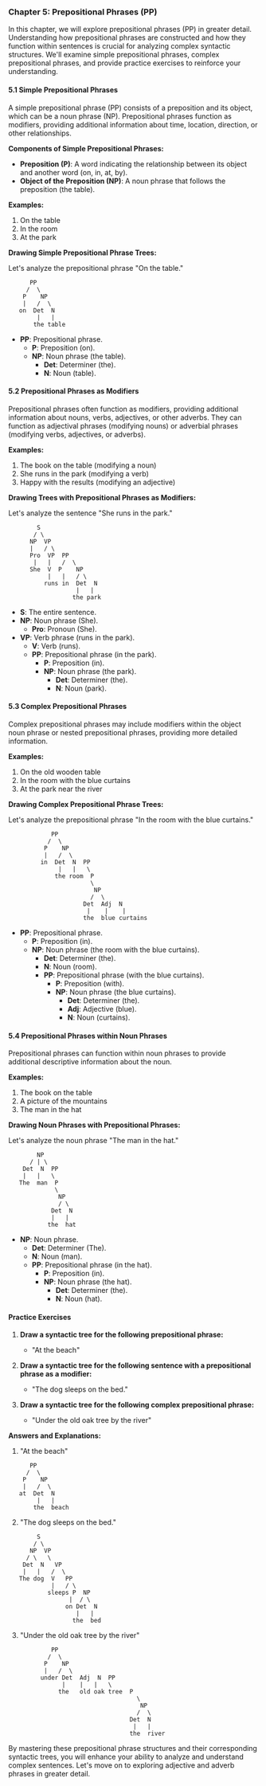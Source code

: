 ### Chapter 5: Prepositional Phrases (PP)

In this chapter, we will explore prepositional phrases (PP) in greater detail. Understanding how prepositional phrases are constructed and how they function within sentences is crucial for analyzing complex syntactic structures. We'll examine simple prepositional phrases, complex prepositional phrases, and provide practice exercises to reinforce your understanding.

#### 5.1 Simple Prepositional Phrases

A simple prepositional phrase (PP) consists of a preposition and its object, which can be a noun phrase (NP). Prepositional phrases function as modifiers, providing additional information about time, location, direction, or other relationships.

**Components of Simple Prepositional Phrases:**
- **Preposition (P)**: A word indicating the relationship between its object and another word (on, in, at, by).
- **Object of the Preposition (NP)**: A noun phrase that follows the preposition (the table).

**Examples:**
1. On the table
2. In the room
3. At the park

**Drawing Simple Prepositional Phrase Trees:**

Let's analyze the prepositional phrase "On the table."

```
      PP
     /  \
    P    NP
    |   /  \
   on  Det  N
        |   |
       the table
```

- **PP**: Prepositional phrase.
  - **P**: Preposition (on).
  - **NP**: Noun phrase (the table).
    - **Det**: Determiner (the).
    - **N**: Noun (table).

#### 5.2 Prepositional Phrases as Modifiers

Prepositional phrases often function as modifiers, providing additional information about nouns, verbs, adjectives, or other adverbs. They can function as adjectival phrases (modifying nouns) or adverbial phrases (modifying verbs, adjectives, or adverbs).

**Examples:**
1. The book on the table (modifying a noun)
2. She runs in the park (modifying a verb)
3. Happy with the results (modifying an adjective)

**Drawing Trees with Prepositional Phrases as Modifiers:**

Let's analyze the sentence "She runs in the park."

```
        S
       / \
      NP  VP
      |   / \
      Pro  VP  PP
       |   |   /  \
      She  V  P    NP
           |   |   / \
          runs in  Det  N
                   |   |
                  the park
```

- **S**: The entire sentence.
- **NP**: Noun phrase (She).
  - **Pro**: Pronoun (She).
- **VP**: Verb phrase (runs in the park).
  - **V**: Verb (runs).
  - **PP**: Prepositional phrase (in the park).
    - **P**: Preposition (in).
    - **NP**: Noun phrase (the park).
      - **Det**: Determiner (the).
      - **N**: Noun (park).

#### 5.3 Complex Prepositional Phrases

Complex prepositional phrases may include modifiers within the object noun phrase or nested prepositional phrases, providing more detailed information.

**Examples:**
1. On the old wooden table
2. In the room with the blue curtains
3. At the park near the river

**Drawing Complex Prepositional Phrase Trees:**

Let's analyze the prepositional phrase "In the room with the blue curtains."

```
            PP
           /  \
          P    NP
          |   /  \
         in  Det  N  PP
              |   |   \
             the room  P
                       \
                        NP
                       /  \
                     Det  Adj  N
                      |    |    |
                     the  blue curtains
```

- **PP**: Prepositional phrase.
  - **P**: Preposition (in).
  - **NP**: Noun phrase (the room with the blue curtains).
    - **Det**: Determiner (the).
    - **N**: Noun (room).
    - **PP**: Prepositional phrase (with the blue curtains).
      - **P**: Preposition (with).
      - **NP**: Noun phrase (the blue curtains).
        - **Det**: Determiner (the).
        - **Adj**: Adjective (blue).
        - **N**: Noun (curtains).

#### 5.4 Prepositional Phrases within Noun Phrases

Prepositional phrases can function within noun phrases to provide additional descriptive information about the noun.

**Examples:**
1. The book on the table
2. A picture of the mountains
3. The man in the hat

**Drawing Noun Phrases with Prepositional Phrases:**

Let's analyze the noun phrase "The man in the hat."

```
        NP
      / | \
    Det  N  PP
    |   |   \
   The  man  P
             \
              NP
              / \
            Det  N
            |   |
           the  hat
```

- **NP**: Noun phrase.
  - **Det**: Determiner (The).
  - **N**: Noun (man).
  - **PP**: Prepositional phrase (in the hat).
    - **P**: Preposition (in).
    - **NP**: Noun phrase (the hat).
      - **Det**: Determiner (the).
      - **N**: Noun (hat).

#### Practice Exercises

1. **Draw a syntactic tree for the following prepositional phrase:**
   - "At the beach"

2. **Draw a syntactic tree for the following sentence with a prepositional phrase as a modifier:**
   - "The dog sleeps on the bed."

3. **Draw a syntactic tree for the following complex prepositional phrase:**
   - "Under the old oak tree by the river"

**Answers and Explanations:**

1. "At the beach"
```
      PP
     /  \
    P    NP
    |   /  \
   at  Det  N
        |   |
       the  beach
```

2. "The dog sleeps on the bed."
```
        S
       / \
      NP  VP
     / \   \
    Det  N   VP
    |   |   /  \
   The dog  V   PP
            |   / \
           sleeps P  NP
                 |  / \
                on Det  N
                   |   |
                  the  bed
```

3. "Under the old oak tree by the river"
```
            PP
           /  \
          P    NP
          |   /  \
         under Det  Adj  N  PP
               |    |   |   \
              the   old oak tree  P
                                    \
                                     NP
                                    /  \
                                  Det  N
                                   |   |
                                  the  river
```

By mastering these prepositional phrase structures and their corresponding syntactic trees, you will enhance your ability to analyze and understand complex sentences. Let's move on to exploring adjective and adverb phrases in greater detail.
